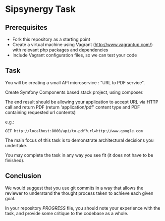 Sipsynergy  Task
==================

Prerequisites
-------------

- Fork this repository as a starting point
- Create a virtual machine using Vagrant (<http://www.vagrantup.com/>) with relevant php packages and dependencies
- Include Vagrant configuration files, so we can test your code

Task
----

You will be creating a small API microservice : "URL to PDF service".

Create Symfony Components based stack project, using composer.


The end result should be allowing your application to accept URL via HTTP call and return PDF 
(return 'application/pdf' content type and PDF containing requested url contents)

e.g.:
 
`GET http://localhost:8000/api/to-pdf?url=http://www.google.com`


The main focus of this task is to demonstrate architectural decisions you undertake.

You may complete the task in any way you see fit (it does not have to be finished). 

Conclusion
----------

We would suggest that you use git commits in a way that allows the reviewer to understand the thought process taken to achieve each given goal.

In your repository *PROGRESS* file, you should note your experience with the task, and provide some critique to the codebase as a whole.

